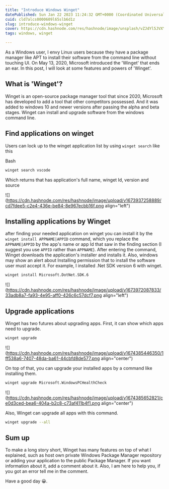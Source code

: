 ```yaml
---
title: "Introduce Windows Winget"
datePublished: Sun Jan 22 2023 11:24:32 GMT+0000 (Coordinated Universal Time)
cuid: cld7alcs0000609l65slb6d1z
slug: introduce-windows-winget
cover: https://cdn.hashnode.com/res/hashnode/image/unsplash/vZJdYl5JVXY/upload/v1653080263018/yKUwoLC62.jpeg
tags: windows, winget

---
```


As a Windows user, I envy Linux users because they have a package manager like APT to install their software from the command line without touching UI. On May 13, 2020, Microsoft introduced the 'Winget' that ends an ear. In this post, I will look at some features and powers of 'Winget'.

## What is 'Winget'?

Winget is an open-source package manager tool that since 2020, Microsoft has developed to add a tool that other competitors possessed. And it was added to windows 10 and newer versions after passing the alpha and beta stages. Winget can install and upgrade software from the windows command line.

## Find applications on winget

Users can lock up to the winget application list by using `winget search` like this

Bash

```bash
winget search vscode
```

Which returns that has application's full name, winget Id, version and source

![](https://cdn.hashnode.com/res/hashnode/image/upload/v1673937258889/cd7fdee5-c2e4-436e-be84-8e967ecbb16f.png align="left")

## Installing applications by Winget

after finding your needed application on winget you can install it by the `winget install APPNAME|APPID` command, which you replace the `APPNAME|APPID` by the app's name or app Id that saw in the finding section (I suggest you use `APPID` rather than `APPNAME`). After entering the command, Winget downloads the application's installer and installs it. Also, windows may show an alert about Installing permission that to install the software user must accept it. For example, I installed .Net SDK version 6 with winget.

```bash
winget install Microsoft.DotNet.SDK.6
```

![](https://cdn.hashnode.com/res/hashnode/image/upload/v1673972087833/33adb8a7-fa93-4e95-aff0-426c6c57dcf7.png align="left")

## Upgrade applications

Winget has two futures about upgrading apps. First, it can show which apps need to upgrade.

```bash
winget upgrade
```

![](https://cdn.hashnode.com/res/hashnode/image/upload/v1674385446350/1ff538a6-7407-48da-ba61-44cbfd8de577.png align="center")

On top of that, you can upgrade your installed apps by a command like installing them.

```bash
winget upgrade Microsoft.WindowsPCHealthCheck
```

![](https://cdn.hashnode.com/res/hashnode/image/upload/v1674385652821/ce0d3ced-bea6-404a-b2c8-c73af411b4f1.png align="center")

Also, Winget can upgrade all apps with this command.

```bash
winget upgrade --all
```

## Sum up

To make a long story short, Winget has many features on top of what I explained, such as host own private Windows Package Manager repository or adding your application to the public Package Manager. If you want information about it, add a comment about it. Also, I am here to help you, if you got an error tell me in the comment.

Have a good day 😀.